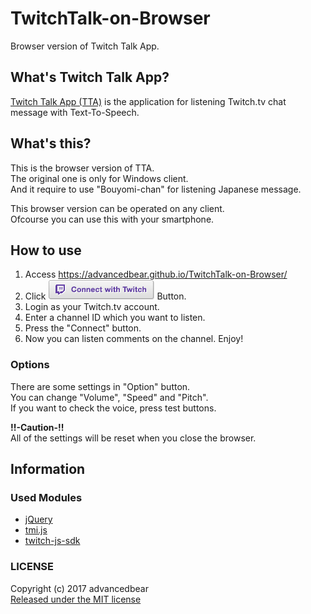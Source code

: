 # TwitchTalk-on-Browser
Browser version of Twitch Talk App.

## What's Twitch Talk App?
[Twitch Talk App (TTA)](https://github.com/advancedbear/TwitchTalkApp) is the application for listening Twitch.tv chat message with Text-To-Speech.  

## What's this?
This is the browser version of TTA.  
The original one is only for Windows client.  
And it require to use "Bouyomi-chan" for listening Japanese message.  

This browser version can be operated on any client.  
Ofcourse you can use this with your smartphone.

## How to use
1. Access https://advancedbear.github.io/TwitchTalk-on-Browser/
1. Click ![Connect with Twitch](img/Login.png) Button.
1. Login as your Twitch.tv account.
1. Enter a channel ID which you want to listen.
1. Press the "Connect" button.
1. Now you can listen comments on the channel. Enjoy!

### Options
There are some settings in "Option" button.  
You can change "Volume", "Speed" and "Pitch".  
If you want to check the voice, press test buttons.

**!!-Caution-!!**  
All of the settings will be reset when you close the browser.

## Information
### Used Modules
- [jQuery](http://code.jquery.com/)
- [tmi.js](https://github.com/tmijs/tmi.js)
- [twitch-js-sdk](https://github.com/justintv/twitch-js-sdk)
### LICENSE
Copyright (c) 2017 advancedbear  
[Released under the MIT license](https://github.com/advancedbear/TwitchTalk-on-Browser/blob/master/LICENSE)
